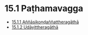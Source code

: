 # 15.1 Paṭhamavagga

* [15.1.1 Aññāsikoṇḍaññattheragāthā](15.1/15.1.1.md)
* [15.1.2 Udāyittheragāthā](15.1/15.1.2.md)
